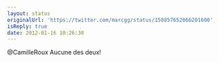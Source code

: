 ```yaml
---
layout: status
originalUrl: 'https://twitter.com/marcgg/status/158857652066201600'
isReply: true
date: 2012-01-16 10:26:30
---
```


@CamilleRoux Aucune des deux!
